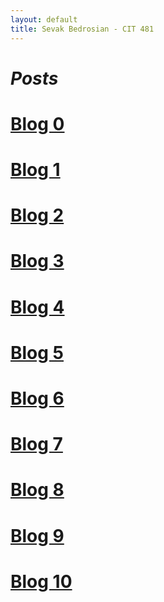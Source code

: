 ```yaml
---
layout: default
title: Sevak Bedrosian - CIT 481
---
```


<h1><i> Posts </i></h1>

# [Blog 0](https://sevak84.github.io/sb.github.io/posts/2021/02/19/blog0.html)
# [Blog 1](https://sevak84.github.io/sb.github.io/posts/2021/02/26/blog1.html)
# [Blog 2](https://sevak84.github.io/sb.github.io/posts/2021/03/05/blog2.html)
# [Blog 3](https://sevak84.github.io/sb.github.io/posts/2021/03/12/blog3.html)
# [Blog 4](https://sevak84.github.io/sb.github.io/posts/2021/03/26/blog4.html)
# [Blog 5](https://sevak84.github.io/sb.github.io/posts/2021/04/02/blog5.html)
# [Blog 6](https://sevak84.github.io/sb.github.io/posts/2021/04/09/blog6.html)
# [Blog 7](https://sevak84.github.io/sb.github.io/posts/2021/04/16/blog7.html)
# [Blog 8](https://sevak84.github.io/sb.github.io/posts/2021/04/23/blog8.html)
# [Blog 9](https://sevak84.github.io/sb.github.io/posts/2021/04/30/blog9.html)
# [Blog 10](https://sevak84.github.io/sb.github.io/posts/2021/05/07/blog10.html)


